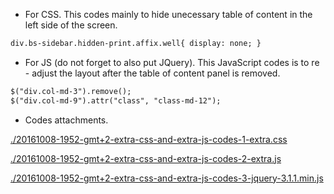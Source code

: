 * For CSS. This codes mainly to hide unecessary table of content in the left side of the screen.

```markdown
div.bs-sidebar.hidden-print.affix.well{ display: none; }
```

* For JS (do not forget to also put JQuery). This JavaScript codes is to re - adjust the layout after the table of content panel is removed. 

```markdown
$("div.col-md-3").remove();
$("div.col-md-9").attr("class", "class-md-12");
```

* Codes attachments.

[./20161008-1952-gmt+2-extra-css-and-extra-js-codes-1-extra.css](./20161008-1952-gmt+2-extra-css-and-extra-js-codes-1-extra.css)

[./20161008-1952-gmt+2-extra-css-and-extra-js-codes-2-extra.js](./20161008-1952-gmt+2-extra-css-and-extra-js-codes-2-extra.js)

[./20161008-1952-gmt+2-extra-css-and-extra-js-codes-3-jquery-3.1.1.min.js](./20161008-1952-gmt+2-extra-css-and-extra-js-codes-3-jquery-3.1.1.min.js)